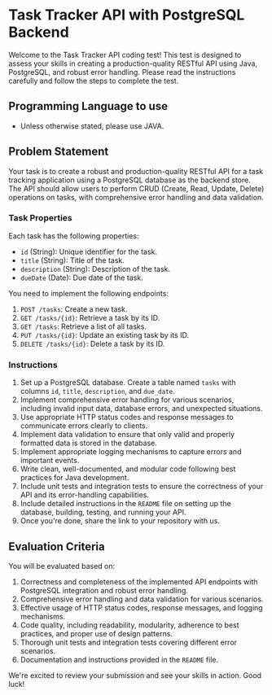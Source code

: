 # Task Tracker API with PostgreSQL Backend

Welcome to the Task Tracker API coding test! This test is designed to assess your skills in creating a production-quality RESTful API using Java, PostgreSQL, and robust error handling. Please read the instructions carefully and follow the steps to complete the test.

## Programming Language to use

- Unless otherwise stated, please use JAVA.

## Problem Statement

Your task is to create a robust and production-quality RESTful API for a task tracking application using a PostgreSQL database as the backend store. The API should allow users to perform CRUD (Create, Read, Update, Delete) operations on tasks, with comprehensive error handling and data validation.

### Task Properties

Each task has the following properties:

- `id` (String): Unique identifier for the task.
- `title` (String): Title of the task.
- `description` (String): Description of the task.
- `dueDate` (Date): Due date of the task.

You need to implement the following endpoints:

1. `POST /tasks`: Create a new task.
2. `GET /tasks/{id}`: Retrieve a task by its ID.
3. `GET /tasks`: Retrieve a list of all tasks.
4. `PUT /tasks/{id}`: Update an existing task by its ID.
5. `DELETE /tasks/{id}`: Delete a task by its ID.

### Instructions

1. Set up a PostgreSQL database. Create a table named `tasks` with columns `id`, `title`, `description`, and `due_date`.
2. Implement comprehensive error handling for various scenarios, including invalid input data, database errors, and unexpected situations.
3. Use appropriate HTTP status codes and response messages to communicate errors clearly to clients.
4. Implement data validation to ensure that only valid and properly formatted data is stored in the database.
5. Implement appropriate logging mechanisms to capture errors and important events.
6. Write clean, well-documented, and modular code following best practices for Java development.
7. Include unit tests and integration tests to ensure the correctness of your API and its error-handling capabilities.
8. Include detailed instructions in the `README` file on setting up the database, building, testing, and running your API.
9. Once you're done, share the link to your repository with us.

## Evaluation Criteria

You will be evaluated based on:

1. Correctness and completeness of the implemented API endpoints with PostgreSQL integration and robust error handling.
2. Comprehensive error handling and data validation for various scenarios.
3. Effective usage of HTTP status codes, response messages, and logging mechanisms.
4. Code quality, including readability, modularity, adherence to best practices, and proper use of design patterns.
5. Thorough unit tests and integration tests covering different error scenarios.
6. Documentation and instructions provided in the `README` file.

We're excited to review your submission and see your skills in action. Good luck!
